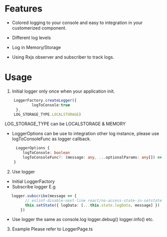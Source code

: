 # Features

* Colored logging to your console and easy to integration in your customerized component. 

* Different log levels

* Log in Memory/Storage

* Using Rxjs observer and subscriber to track logs.


# Usage

1. Initial logger only once when your application init.

```typescript
    LoggerFactory.createLogger({
            logToConsole:true
     },
    LOG_STORAGE_TYPE.LOCALSTORAGE)

``` 
LOG_STORAGE_TYPE can be LOCALSTORAGE & MEMORY

* LoggerOptions can be use to integration other log instance, please use logToConsoleFunc as logger callback.
  
```typescript
     LoggerOptions {
        logToConsole: boolean
        logToConsoleFunc?: (message: any, ...optionalParams: any[]) => void
    }
```

2. Use logger
* Initial LoggerFactory
* Subscribe logger
E.g
```typescript
   logger.subscribe(message => {
         // eslint-disable-next-line react/no-access-state-in-setstate
         this.setState({ logData: [...this.state.logData, message] })
       })
   ```
   * Use logger the same as console.log logger.debug() logger.info() etc. 


3. Example
   Please refer to LoggerPage.ts

   
